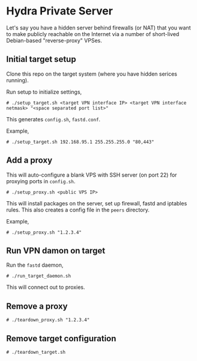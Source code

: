 # Hydra Private Server

Let's say you have a hidden server behind firewalls (or NAT) that you want to make publicly reachable on the Internet via a number of short-lived Debian-based "reverse-proxy" VPSes.

## Initial target setup

Clone this repo on the target system (where you have hidden serices running).

Run setup to initialize settings,
```
# ./setup_target.sh <target VPN interface IP> <target VPN interface netmask> "<space separated port list>"
```
This generates `config.sh`, `fastd.conf`.

Example,
```
# ./setup_target.sh 192.168.95.1 255.255.255.0 "80,443"
```

## Add a proxy

This will auto-configure a blank VPS with SSH server (on port 22) for proxying ports in `config.sh`.
```
# ./setup_proxy.sh <public VPS IP>
```
This will install packages on the server, set up firewall, fastd and iptables rules.  This also creates a config file in the `peers` directory.

Example,
```
# ./setup_proxy.sh "1.2.3.4"
```

## Run VPN damon on target

Run the `fastd` daemon,
```
# ./run_target_daemon.sh
```
This will connect out to proxies.

## Remove a proxy

```
# ./teardown_proxy.sh "1.2.3.4"
```

## Remove target configuration

```
# ./teardown_target.sh
```
